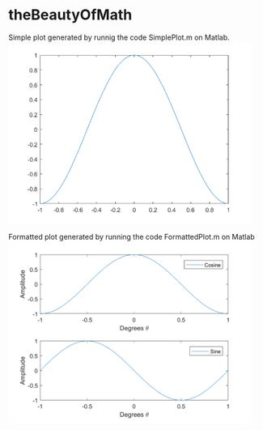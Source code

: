 # theBeautyOfMath


Simple plot generated by runnig the code SimplePlot.m on Matlab.
<img src="/SimpleSine/SimplePlot.png" width="480">

Formatted plot generated by running the code FormattedPlot.m on Matlab
<img src="/SimpleSine/FormattedPlot.png" width="480">
